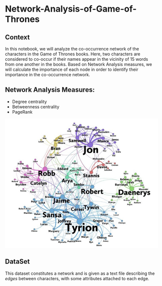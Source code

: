 # Network-Analysis-of-Game-of-Thrones
Context
----
In this notebook, we will analyze the co-occurrence network of the characters in the  Game of Thrones books. Here, two characters are considered to co-occur if their names appear in the vicinity of 15 words from one another in the books. Based on Network Analysis measures, we will calculate the importance of each node in order to identify their importance in the co-occurrence network.</p>

Network Analysis Measures:
----
* Degree centrality
* Betweenness centrality
* PageRank

<p><img src="got_network.jpeg" style="width: 550px"></p>

DataSet
----
<p>This dataset constitutes a network and is given as a text file describing the <em>edges</em> between characters, with some attributes attached to each edge. </p>
